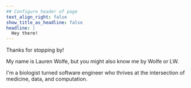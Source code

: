 ```yaml
---
## Configure header of page
text_align_right: false
show_title_as_headline: false
headline: |
  Hey there!
---
```


<!-- this is a subheadline -->
Thanks for stopping by!

My name is Lauren Wolfe, but you might also know me by Wolfe or LW.

I'm a biologist turned software engineer who thrives at the intersection of medicine, data, and computation.